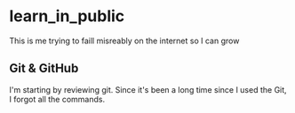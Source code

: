 # learn_in_public
This is me trying to faill misreably on the internet so I can grow

## Git & GitHub
I'm starting by reviewing git. Since it's been a long time since I used the Git, I forgot all the commands. 
